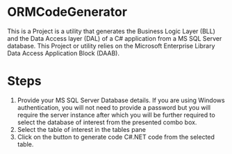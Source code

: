 ﻿ORMCodeGenerator
=================


﻿This is a Project is a utility that generates the Business Logic Layer (BLL) and the Data Access layer (DAL) of a C# application from a MS SQL Server database. This Project or utility relies on the Microsoft Enterprise Library Data Access Application Block (DAAB).

Steps
=====

 1. Provide your MS SQL Server Database details. If you are using Windows authentication, you will not need to provide a password but you will require the server instance after which you will be further required to select the database of interest from the presented combo box.
 2. Select the table of interest in the tables pane
 3. Click on the button to generate code C#.NET code from the selected table.